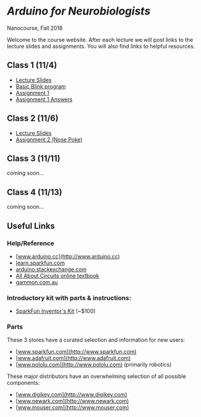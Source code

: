 # *Arduino for Neurobiologists*
Nanocourse, Fall 2018

Welcome to the course website. After each lecture we will post links to the lecture slides and assignments. You will also find links to helpful resources.

## Class 1 (11/4)
- [Lecture Slides](https://www.dropbox.com/s/ncjqtzd9losd67f/Arduino%20Nanocourse%20Day%201%20-%20Fall%202018.pdf?dl=0)
- [Basic Blink program](https://www.dropbox.com/s/0wto03wqkgqaezc/Basic_Blink.zip?dl=0)
- [Assignment 1](https://www.dropbox.com/s/6bdhmxu294h6btg/Nanocourse%20Project%20Day%201.pdf?dl=0)
- [Assignment 1 Answers](https://www.dropbox.com/s/5fbn25b251v6mhh/Assignment%201%20Answers.zip?dl=0)

## Class 2 (11/6)
- [Lecture Slides](https://www.dropbox.com/s/w2oj9stpxs0p1sv/Arduino%20Nanocourse%20Day%202%20-%20Fall%202018%20Slides%20Final.pdf?dl=0)
- [Assignment 2 (Nose Poke)](https://www.dropbox.com/s/77vp4k14g2uutay/Project%202%20-%20Nose%20Poke.pdf?dl=0)

## Class 3 (11/11)
coming soon...
<!---
- [Lecture Slides](https://www.dropbox.com/s/x54x8ozu1jzeegw/arduino_nanocourse_3_software.pdf?dl=0)
--->

## Class 4 (11/13)
coming soon...

## Useful Links


### Help/Reference
- [www.arduino.cc](http://www.arduino.cc)
- [learn.sparkfun.com](http://learn.sparkfun.com)
- [arduino.stackexchange.com](http://arduino.stackexchange.com/)
- [All About Circuits online textbook](http://www.allaboutcircuits.com/textbook)
- [gammon.com.au](http://gammon.com.au/forum/bbshowpost.php?bbtopic_id=123)

### Introductory kit with parts & instructions:
- [SparkFun Inventor's Kit](http://www.sparkfun.com/products/14189) \(~$100\)

### Parts
These 3 stores have a curated selection and information for new users:
- [www.sparkfun.com](http://www.sparkfun.com)
- [www.adafruit.com](http://www.adafruit.com)
- [www.pololu.com](http://www.pololu.com)  \(primarily robotics\)

These major distributors have an overwhelming selection of all possible components:
- [www.digikey.com](http://www.digikey.com)
- [www.newark.com](http://www.newark.com)
- [www.mouser.com](http://www.mouser.com)
